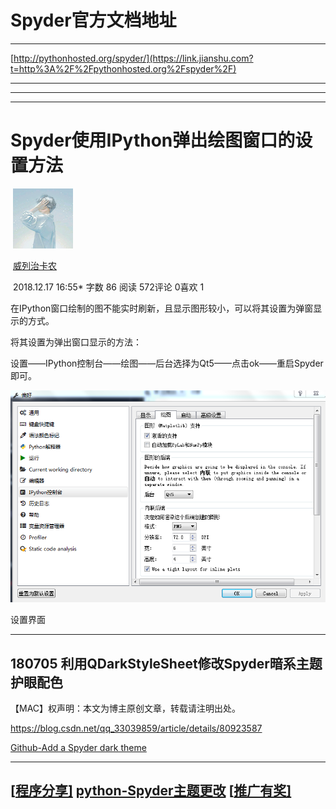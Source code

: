 



# Spyder官方文档地址

------

[http://pythonhosted.org/spyder/](https://link.jianshu.com?t=http%3A%2F%2Fpythonhosted.org%2Fspyder%2F)



---

---

---





# Spyder使用IPython弹出绘图窗口的设置方法

​             ![96](assets/976c77fd-5c77-4284-a062-237221003192.png) 

​             [威列治卡农](https://www.jianshu.com/u/4901ef35e5b4)                          

​                                               2018.12.17 16:55*               字数 86             阅读 572评论 0喜欢 1

在IPython窗口绘制的图不能实时刷新，且显示图形较小，可以将其设置为弹窗显示的方式。

将其设置为弹出窗口显示的方法：

设置——IPython控制台——绘图——后台选择为Qt5——点击ok——重启Spyder 即可。



![img](assets/13792751-157b480c7ea1d09f.png)

设置界面

---





##	 180705 利用QDarkStyleSheet修改Spyder暗系主题护眼配色

【MAC】权声明：本文为博主原创文章，转载请注明出处。        

  https://blog.csdn.net/qq_33039859/article/details/80923587        

[Github-Add a Spyder dark theme](https://github.com/spyder-ide/spyder/issues/2350)





---

##  [[程序分享\]](https://bbs.pinggu.org/forum.php?mod=forumdisplay&fid=436&filter=typeid&typeid=2605) [python-Spyder主题更改](https://bbs.pinggu.org/thread-6126957-1-1.html)  [[推广有奖\]](https://bbs.pinggu.org/thread-6126957-1-1.html)





